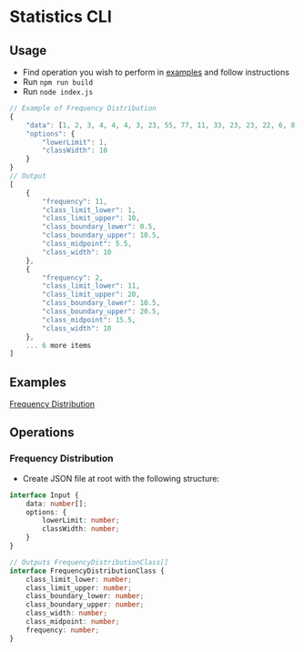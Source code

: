 # Statistics CLI

## Usage

+ Find operation you wish to perform in [examples](#examples) and follow instructions
+ Run `npm run build`
+ Run `node index.js`

```typescript
// Example of Frequency Distribution
{
    "data": [1, 2, 3, 4, 4, 4, 3, 23, 55, 77, 11, 33, 23, 23, 22, 6, 8, 2, 9, 80, 12],
    "options": {
        "lowerLimit": 1,
        "classWidth": 10
    }
}
// Output
[
    {
        "frequency": 11,
        "class_limit_lower": 1,
        "class_limit_upper": 10,
        "class_boundary_lower": 0.5,
        "class_boundary_upper": 10.5,
        "class_midpoint": 5.5,
        "class_width": 10
    },
    {
        "frequency": 2,
        "class_limit_lower": 11,
        "class_limit_upper": 20,
        "class_boundary_lower": 10.5,
        "class_boundary_upper": 20.5,
        "class_midpoint": 15.5,
        "class_width": 10
    },
    ... 6 more items
]
```

## Examples

[Frequency Distribution](#frequency-distribution)

## Operations

### Frequency Distribution

+ Create JSON file at root with the following structure:

```typescript
interface Input {
    data: number[];
    options: {
        lowerLimit: number;
        classWidth: number;
    }
}

// Outputs FrequencyDistributionClass[]
interface FrequencyDistributionClass {
    class_limit_lower: number;
    class_limit_upper: number;
    class_boundary_lower: number;
    class_boundary_upper: number;
    class_width: number;
    class_midpoint: number;
    frequency: number;
}
```